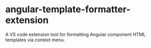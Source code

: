 # angular-template-formatter-extension
A VS code extension tool for formatting Angular component HTML templates via context menu.
